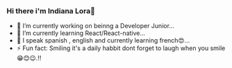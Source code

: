 ### Hi there i'm Indiana Lora🐨

- 🔭 I’m currently working on beinng a Developer Junior...
- 🌱 I’m currently learning  React/React-native...
- 👯 I speak spanish , english and currently learning french😍...
- ⚡ Fun fact: Smiling it's a daily habbit dont forget to laugh when you smile 😁😊😉.!!
